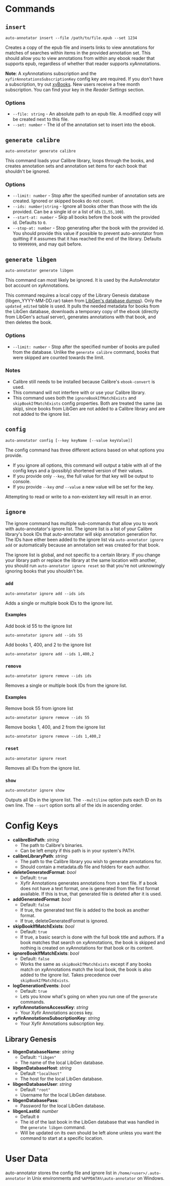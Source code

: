 # Commands

## `insert`

```
auto-annotator insert --file /path/to/file.epub --set 1234
```

Creates a copy of the epub file and inserts links to view annotations for matches of searches within items in the provided annotation set. This should allow you to view annotations from within any ebook reader that supports epub, regardless of whether that reader supports xyAnnotations.

**Note**: A xyAnnotations subscription and the `xyfirAnnotationsSubscriptionKey` config key are required. If you don't have a subscription, try out [xyBooks](https://books.xyfir.com/). New users receive a free month subscription. You can find your key in the _Reader Settings_ section.

### Options

* `--file: string` - An absolute path to an epub file. A modified copy will be created next to this file.
* `--set: number` - The id of the annotation set to insert into the ebook.

## `generate calibre`

```
auto-annotator generate calibre
```

This command loads your Calibre library, loops through the books, and creates annotation sets and annotation set items for each book that shouldn't be ignored.

### Options

* `--limit: number` - Stop after the specified number of annotation sets are created. Ignored or skipped books do not count.
* `--ids: number|string` - Ignore all books other than those with the ids provided. Can be a single id or a list of ids (`1,55,100`).
* `--start-at: number` - Skip all books before the book with the provided id. Defaults to `0`.
* `--stop-at: number` - Stop generating after the book with the provided id. You should provide this value if possible to prevent auto-annotator from quitting if it assumes that it has reached the end of the library. Defaults to `99999999`, and may quit before.

## `generate libgen`

```
auto-annotator generate libgen
```

This command can most likely be ignored. It is used by the AutoAnnotator bot account on xyAnnotations.

This command requires a local copy of the Library Genesis database (libgen_YYYY-MM-DD.rar) taken from [LibGen's database dumps](http://gen.lib.rus.ec/dbdumps/)). Only the `updated_edited` table is used. It pulls the needed metadata for books from the LibGen database, downloads a temporary copy of the ebook (directly from LibGen's actual server), generates annotations with that book, and then deletes the book.

### Options

* `--limit: number` - Stop after the specified number of books are pulled from the database. Unlike the `generate calibre` command, books that were skipped are counted towards the limit.

### Notes

* Calibre still needs to be installed because Calibre's `ebook-convert` is used.
* This command will not interfere with or use your Calibre library.
* This command uses both the `ignoreBookIfMatchExists` and `skipBookIfMatchExists` config properties. Both are treated the same (as skip), since books from LibGen are not added to a Calibre library and are not added to the ignore list.

## `config`

```
auto-annotator config [--key keyName [--value keyValue]]
```

The config command has three different actions based on what options you provide.

* If you ignore all options, this command will output a table with all of the config keys and a (possibly) shortened version of their values.
* If you provide only `--key`, the full value for that key will be output to console.
* If you provide `--key` _and_ `--value` a new value will be set for the key.

Attempting to read or write to a non-existent key will result in an error.

## `ignore`

The ignore command has multiple sub-commands that allow you to work with auto-annotator's ignore list. The ignore list is a list of your Calibre library's book IDs that auto-annotator will skip annotation generation for. The IDs have either been added to the ignore list via `auto-annotator ignore add` or automatically because an annotation set was created for that book.

The ignore list is global, and not specific to a certain library. If you change your library path or replace the library at the same location with another, you should run `auto-annotator ignore reset` so that you're not unknowingly ignoring books that you shouldn't be.

### `add`

```
auto-annotator ignore add --ids ids
```

Adds a single or multiple book IDs to the ignore list.

#### Examples

Add book id 55 to the ignore list

```
auto-annotator ignore add --ids 55
```

Add books 1, 400, and 2 to the ignore list

```
auto-annotator ignore add --ids 1,400,2
```

### `remove`

```
auto-annotator ignore remove --ids ids
```

Removes a single or multiple book IDs from the ignore list.

#### Examples

Remove book 55 from ignore list

```
auto-annotator ignore remove --ids 55
```

Remove books 1, 400, and 2 from the ignore list

```
auto-annotator ignore remove --ids 1,400,2
```

### `reset`

```
auto-annotator ignore reset
```

Removes all IDs from the ignore list.

### `show`

```
auto-annotator ignore show
```

Outputs all IDs in the ignore list. The `--multiline` option puts each ID on its own line. The `--sort` option sorts all of the ids in ascending order.

# Config Keys

* **calibreBinPath**: _string_
  * The path to Calibre's binaries.
  * Can be left empty if this path is in your system's PATH.
* **calibreLibraryPath**: _string_
  * The path to the Calibre library you wish to generate annotations for.
  * Should contain a metadata.db file and folders for each author.
* **deleteGeneratedFormat**: _bool_
  * Default: `true`
  * Xyfir Annotations generates annotations from a text file. If a book does not have a text format, one is generated from the first format available. If this is true, that generated file is deleted after it is used.
* **addGeneratedFormat**: _bool_
  * Default: `false`
  * If true, the generated text file is added to the book as another format.
  * If true, deleteGeneratedFormat is ignored.
* **skipBookIfMatchExists**: _bool_
  * Default: `true`
  * If true, a basic search is done with the full book title and authors. If a book matches that search on xyAnnotations, the book is skipped and nothing is created on xyAnnotations for that book or its content.
* **ignoreBookIfMatchExists**: _bool_
  * Default: `false`
  * Works the same as `skipBookIfMatchExists` except if any books match on xyAnnotations match the local book, the book is also added to the ignore list. Takes precedence over `skipBookIfMatchExists`.
* **logGenerationEvents**: _bool_
  * Default: `true`
  * Lets you know what's going on when you run one of the `generate` commands.
* **xyfirAnnotationsAccessKey**: _string_
  * Your Xyfir Annotations access key.
* **xyfirAnnotationsSubscriptionKey**: _string_
  * Your Xyfir Annotations subscription key.

## Library Genesis

* **libgenDatabaseName**: _string_
  * Default: `"libgen"`
  * The name of the local LibGen database.
* **libgenDatabaseHost**: _string_
  * Default `"localhost"`
  * The host for the local LibGen database.
* **libgenDatabaseUser**: _string_
  * Default `"root"`
  * Username for the local LibGen database.
* **libgenDatabasePass**:
  * Password for the local LibGen database.
* **libgenLastId**: _number_
  * Default `0`
  * The id of the last book in the LibGen database that was handled in the `generate libgen` command.
  * Will be updated on its own should be left alone unless you want the command to start at a specific location.

# User Data

auto-annotator stores the config file and ignore list in `/home/<user>/.auto-annotator` in Unix environments and `%APPDATA%\auto-annotator` on Windows.
